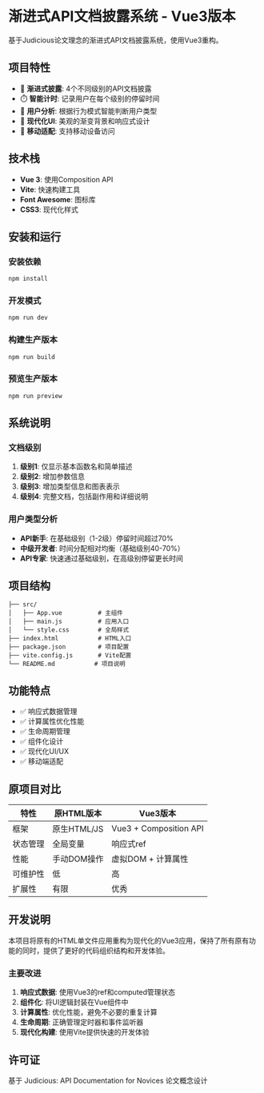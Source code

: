 # 渐进式API文档披露系统 - Vue3版本

基于Judicious论文理念的渐进式API文档披露系统，使用Vue3重构。

## 项目特性

- 🎯 **渐进式披露**: 4个不同级别的API文档披露
- ⏱️ **智能计时**: 记录用户在每个级别的停留时间
- 🧠 **用户分析**: 根据行为模式智能判断用户类型
- 🎨 **现代化UI**: 美观的渐变背景和响应式设计
- 📱 **移动适配**: 支持移动设备访问

## 技术栈

- **Vue 3**: 使用Composition API
- **Vite**: 快速构建工具
- **Font Awesome**: 图标库
- **CSS3**: 现代化样式

## 安装和运行

### 安装依赖
```bash
npm install
```

### 开发模式
```bash
npm run dev
```

### 构建生产版本
```bash
npm run build
```

### 预览生产版本
```bash
npm run preview
```

## 系统说明

### 文档级别

1. **级别1**: 仅显示基本函数名和简单描述
2. **级别2**: 增加参数信息
3. **级别3**: 增加类型信息和图表表示
4. **级别4**: 完整文档，包括副作用和详细说明

### 用户类型分析

- **API新手**: 在基础级别（1-2级）停留时间超过70%
- **中级开发者**: 时间分配相对均衡（基础级别40-70%）
- **API专家**: 快速通过基础级别，在高级别停留更长时间

## 项目结构

```
├── src/
│   ├── App.vue          # 主组件
│   ├── main.js          # 应用入口
│   └── style.css        # 全局样式
├── index.html           # HTML入口
├── package.json         # 项目配置
├── vite.config.js       # Vite配置
└── README.md           # 项目说明
```

## 功能特点

- ✅ 响应式数据管理
- ✅ 计算属性优化性能
- ✅ 生命周期管理
- ✅ 组件化设计
- ✅ 现代化UI/UX
- ✅ 移动端适配

## 原项目对比

| 特性 | 原HTML版本 | Vue3版本 |
|------|------------|----------|
| 框架 | 原生HTML/JS | Vue3 + Composition API |
| 状态管理 | 全局变量 | 响应式ref |
| 性能 | 手动DOM操作 | 虚拟DOM + 计算属性 |
| 可维护性 | 低 | 高 |
| 扩展性 | 有限 | 优秀 |

## 开发说明

本项目将原有的HTML单文件应用重构为现代化的Vue3应用，保持了所有原有功能的同时，提供了更好的代码组织结构和开发体验。

### 主要改进

1. **响应式数据**: 使用Vue3的ref和computed管理状态
2. **组件化**: 将UI逻辑封装在Vue组件中
3. **计算属性**: 优化性能，避免不必要的重复计算
4. **生命周期**: 正确管理定时器和事件监听器
5. **现代化构建**: 使用Vite提供快速的开发体验

## 许可证

基于 Judicious: API Documentation for Novices 论文概念设计 